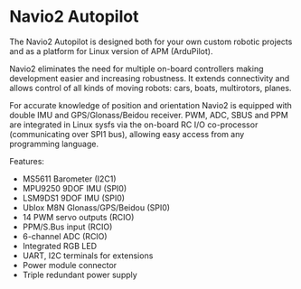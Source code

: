 <!--
---
name: Navio2 Autopilot
class: board
type: gps,motor,sensor
formfactor: HAT
manufacturer: Emlid
collected: Other
description: Full drone controller for Raspberry Pi
url: https://docs.emlid.com/navio2/
github: https://github.com/emlid/Navio2
buy: https://emlid.com/shop/navio2/
image: 'emlid-navio2.png'
pincount: 40
eeprom: setup
power:
  '1':
  '2':
ground:
  '6':
  '9':
  '14':
  '20':
  '25':
  '30':
  '34':
  '39':
pin:
  '3':
    name: MS5611 Data
    mode: i2c
  '5':
    name: MS5611 Clock
    mode: i2c
  '7':
    name: Red LED
    mode: output
    active: high
  '13':
    name: Green LED
    mode: output
    active: high
  '15':
    name: LSM9DS1 Magneto CS
    mode: chipselect
    active: high
  '16':
    name: MPU9250 Interrupt
    mode: output
    active: high
  '18':
    name: RCIO PC10
  '19':
    mode: spi
  '21':
    mode: spi
  '22':
    name: LSM9DS1 Accel/Gyro CS
    mode: chipselect
    active: high
  '23':
    mode: spi
  '24':
  '26':
    name: MPU9250 Chip Select
    mode: chipselect
    active: high
  '29':
    name: RCIO PC11
  '31':
    name: Blue LED
    mode: output
    active: high
  '32':
    name: RCIO Clock
  '33':
    name: RCIO Data
  '35':
    name: RCIO MISO
    mode: spi
  '36':
    name: RCIO Chip Select
    mode: chipselect
    active: high
  '38':
    name: RCIO MOSI
    mode: spi
  '40':
    name: RCIO SCLK
    mode: spi
i2c:
  '0x77':
    name: Barometer
    device: MS5611
-->
# Navio2 Autopilot

The Navio2 Autopilot is designed both for your own custom robotic projects and as a platform for Linux version of APM (ArduPilot).

Navio2 eliminates the need for multiple on-board controllers making development easier and increasing robustness. It extends connectivity and allows control of all kinds of moving robots: cars, boats, multirotors, planes.

For accurate knowledge of position and orientation Navio2 is equipped with double IMU and GPS/Glonass/Beidou receiver. PWM, ADC, SBUS and PPM are integrated in Linux sysfs via the on-board RC I/O co-processor (communicating over SPI1 bus), allowing easy access from any programming language.

Features:

* MS5611 Barometer (I2C1)
* MPU9250 9DOF IMU (SPI0)
* LSM9DS1 9DOF IMU (SPI0)
* Ublox M8N Glonass/GPS/Beidou (SPI0)
* 14 PWM servo outputs (RCIO)
* PPM/S.Bus input (RCIO)
* 6-channel ADC (RCIO)
* Integrated RGB LED
* UART, I2C terminals for extensions
* Power module connector
* Triple redundant power supply
